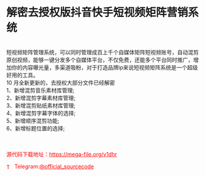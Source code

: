 # 解密去授权版抖音快手短视频矩阵营销系统

<br>短视频矩阵管理系统，可以同时管理成百上千个自媒体矩阵短视频账号，自动混剪原创视频，能够一键分发多个自媒体平台，不仅免费，还能多个平台同时推广，增加你的内容曝光量，多渠道吸粉，对于打造品牌ip来说短视频矩阵系统是一个超级好用的工具。<br>10 月全新更新的，去授权大部分文件已经解密<br>1、新增混剪音乐素材库管理;<br>2、新增混剪字幕素材库管理;<br>3、新增混剪贴纸素材库管理;<br>4、新增混剪字幕字体的选择;<br>5、新增顺序混剪功能;<br>6、新增标题位置的选择;<br><br><br>


<p style="color: red;">源代码下载地址：<a href="https://mega-file.org/v1dhr" style="color: red;">https://mega-file.org/v1dhr</a></p><p style="color: red;"><img src="https://cdn-icons-png.flaticon.com/512/2111/2111646.png" alt="Telegram Icon" style="width: 16px; vertical-align: middle; margin-right: 5px;">Telegram:<a href="https://t.me/official_sourcecode" style="color: red;">@official_sourcecode</a></p>